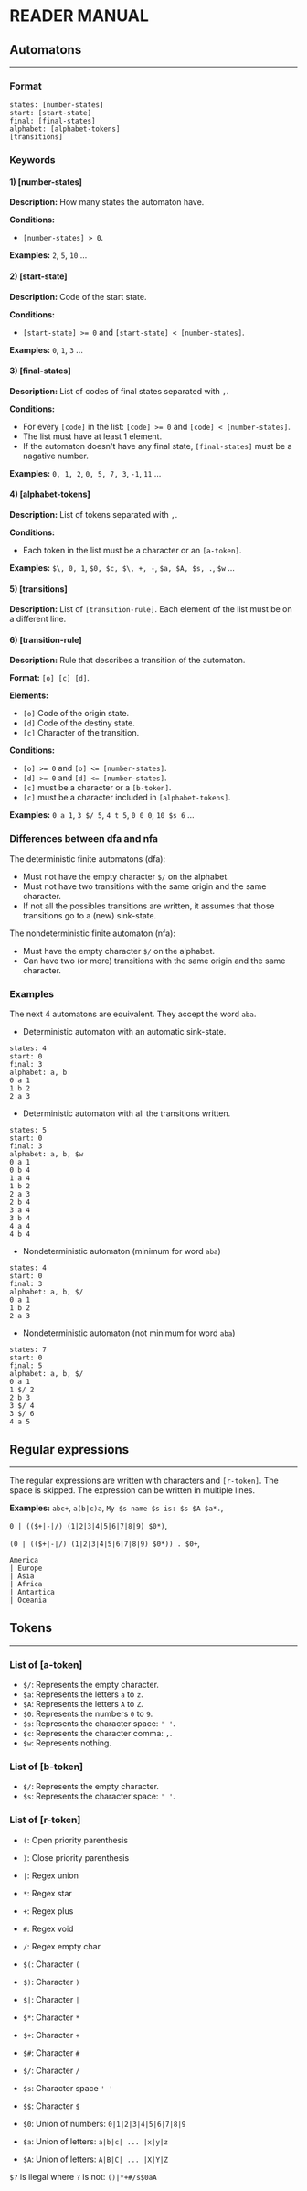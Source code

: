 # READER MANUAL

## Automatons

---

### Format

````
states: [number-states]
start: [start-state]
final: [final-states]
alphabet: [alphabet-tokens]
[transitions]
````

### Keywords

#### 1) [number-states]

**Description:** How many states the automaton have.

**Conditions:**
* `[number-states] > 0`.

**Examples:** `2`, `5`, `10` ...

#### 2) [start-state]

**Description:** Code of the start state.

**Conditions:**
* `[start-state] >= 0` and `[start-state] < [number-states]`.

**Examples:** `0`, `1`, `3` ...

#### 3) [final-states]

**Description:** List of codes of final states separated with `,`.

**Conditions:**
* For every `[code]` in the list: `[code] >= 0` and `[code] < [number-states]`.
* The list must have at least 1 element.
* If the automaton doesn't have any final state, `[final-states]` must be a nagative number.

**Examples:** `0, 1, 2`, `0, 5, 7, 3`, `-1`, `11` ...

#### 4) [alphabet-tokens]

**Description:** List of tokens separated with `,`.

**Conditions:**
* Each token in the list must be a character or an `[a-token]`.

**Examples:** `$\, 0, 1`, `$0, $c, $\, +, -`, `$a, $A, $s, .`, `$w` ...

#### 5) [transitions]

**Description:** List of `[transition-rule]`. Each element of the list must be on a different line.

#### 6) [transition-rule]

**Description:** Rule that describes a transition of the automaton.

**Format:** `[o] [c] [d]`.

**Elements:**
* `[o]` Code of the origin state.
* `[d]` Code of the destiny state.
* `[c]` Character of the transition.

**Conditions:**
* `[o] >= 0` and `[o] <= [number-states]`.
* `[d] >= 0` and `[d] <= [number-states]`.
* `[c]` must be a character or a `[b-token]`.
* `[c]` must be a character included in `[alphabet-tokens]`.

**Examples:** `0 a 1`, `3 $/ 5`, `4 t 5`, `0 0 0`, `10 $s 6` ...

### Differences between dfa and nfa

The deterministic finite automatons (dfa):
* Must not have the empty character `$/` on the alphabet.
* Must not have two transitions with the same origin and the same character.
* If not all the possibles transitions are written, it assumes that those transitions go to a (new) sink-state.

The nondeterministic finite automaton (nfa):
* Must have the empty character `$/` on the alphabet.
* Can have two (or more) transitions with the same origin and the same character.

### Examples

The next 4 automatons are equivalent. They accept the word `aba`.
* Deterministic automaton with an automatic sink-state.
```
states: 4
start: 0
final: 3
alphabet: a, b
0 a 1
1 b 2
2 a 3
```
* Deterministic automaton with all the transitions written.
```
states: 5
start: 0
final: 3
alphabet: a, b, $w
0 a 1
0 b 4
1 a 4
1 b 2
2 a 3
2 b 4
3 a 4
3 b 4
4 a 4
4 b 4
```
* Nondeterministic automaton (minimum for word `aba`)
```
states: 4
start: 0
final: 3
alphabet: a, b, $/
0 a 1
1 b 2
2 a 3
```
* Nondeterministic automaton (not minimum for word `aba`)
```
states: 7
start: 0
final: 5
alphabet: a, b, $/
0 a 1
1 $/ 2
2 b 3
3 $/ 4
3 $/ 6
4 a 5
```

## Regular expressions

---

The regular expressions are written with characters and `[r-token]`. 
The space is skipped. The expression can be written in multiple lines.

**Examples:** `abc+`, `a(b|c)a`, `My $s name $s is: $s $A $a*.`,

`0 | (($+|-|/) (1|2|3|4|5|6|7|8|9) $0*)`,

`(0 | (($+|-|/) (1|2|3|4|5|6|7|8|9) $0*)) . $0+`,

```
America
| Europe
| Asia
| Africa
| Antartica
| Oceania
```

## Tokens

---

### List of [a-token]
* `$/`: Represents the empty character.
* `$a`: Represents the letters `a` to `z`.
* `$A`: Represents the letters `A` to `Z`.
* `$0`: Represents the numbers `0` to `9`.
* `$s`: Represents the character space: `' '`.
* `$c`: Represents the character comma: `,`.
* `$w`: Represents nothing.

### List of [b-token]
* `$/`: Represents the empty character.
* `$s`: Represents the character space: `' '`.

### List of [r-token]
* `(`: Open priority parenthesis
* `)`: Close priority parenthesis
* `|`: Regex union
* `*`: Regex star
* `+`: Regex plus
* `#`: Regex void
* `/`: Regex empty char


* `$(`: Character `(`
* `$)`: Character `)`
* `$|`: Character `|`
* `$*`: Character `*`
* `$+`: Character `+`
* `$#`: Character `#`
* `$/`: Character `/`


* `$s`: Character space `' '`
* `$$`: Character `$`
* `$0`: Union of numbers: `0|1|2|3|4|5|6|7|8|9`
* `$a`: Union of letters: `a|b|c| ... |x|y|z`
* `$A`: Union of letters: `A|B|C| ... |X|Y|Z`

`$?` is ilegal where `?` is not: `()|*+#/s$0aA`